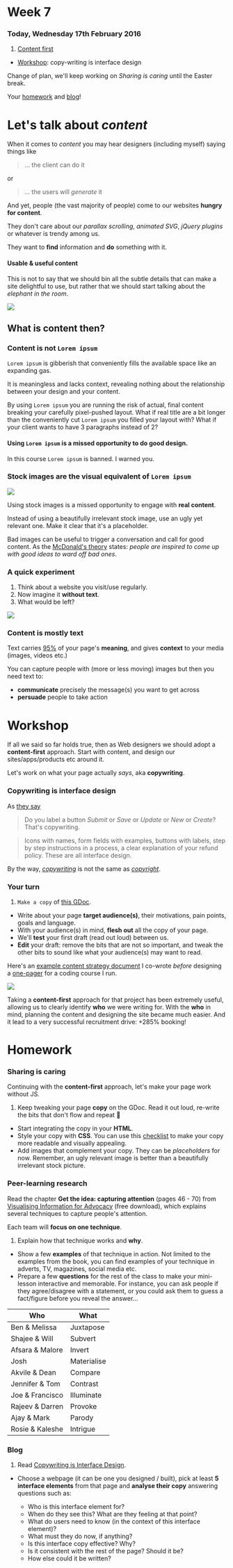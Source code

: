 <!--
Let's take a few steps back.

- [x] Let's talk about `Lorem ipsum` and stock images. We need a *content-first* approach.
- [] General observations (integrate suggestions in the project brief, eg: focused causes, as close to home as possible)
- [x] Keeping **text** short is good, however it needs to be also sharp. You can capture people with images but then you use text to communicate precisely what you want to get across and encourage them to take action.
- [x] Let's work on what your page will actually say, aka copywriting 
- [x] Let's make it work without JS first
--> 

# Week 7

### Today, Wednesday 17th February 2016

1. [Content first](lets-talk-about-content)
* [Workshop](#workshop): copy-writing is interface design 

Change of plan, we'll keep working on *Sharing is caring* until the Easter break.

Your [homework](#homework) and [blog](#blog)!


# Let's talk about *content*

When it comes to *content* you may hear designers (including myself) saying things like

> ... the client can do it

or 

> ... the users will *generate* it

And yet, people (the vast majority of people) come to our websites **hungry for content**.

They don't care about our *parallax scrolling*, *animated SVG*, *jQuery plugins* or whatever is trendy among us. 

They want to **find** information and **do** something with it. 

#### Usable & useful content

This is not to say that we should bin all the subtle details that can make a site delightful to use, but rather that we should start talking about the *elephant in the room*. 

![](assets/elephant.jpg)

## What is content then?

### Content is not `Lorem ipsum`

`Lorem ipsum` is gibberish that conveniently fills the available space like an expanding gas. 

It is meaningless and lacks context, revealing nothing about the relationship between your design and your content.

By using `Lorem ipsum` you are running the risk of actual, final content breaking your carefully pixel-pushed layout. What if real title are a bit longer than the conveniently cut `Lorem ipsum` you filled your layout with? What if your client wants to have 3 paragraphs instead of 2?

#### Using `Lorem ipsum` is a missed opportunity to do good design.

In this course `Lorem ipsum` is banned. I warned you.

### Stock images are the visual equivalent of `Lorem ipsum`

![](assets/stock.jpg)

Using stock images is a missed opportunity to engage with **real content**.

Instead of using a beautifully irrelevant stock image, use an ugly yet relevant one. Make it clear that it's a placeholder. 

Bad images can be useful to trigger a conversation and call for good content. As the [McDonald's theory](https://medium.com/@ienjoy/mcdonalds-theory-9216e1c9da7d) states: *people are inspired to come up with good ideas to ward off bad ones*.

### A quick experiment

1. Think about a website you visit/use regularly. 
2. Now imagine it **without text**. 
3. What would be left?

[![](assets/twitter-no-text.gif)](https://signalvnoise.com/posts/3404-reminder-design-is-still-about-words)

<!--

* empty boxes
* meaningless, decontextualised images

-->

### Content is mostly **text**

Text carries [95%](https://ia.net/know-how/the-web-is-all-about-typography-period) of your page's **meaning**, and gives **context** to your media (images, videos etc.)

You can capture people with (more or less moving) images but then you need text to:

* **communicate** precisely the message(s) you want to get across 
* **persuade** people to take action


# Workshop

If all we said so far holds true, then as Web designers we should adopt a **content-first** approach. Start with content, and design our sites/apps/products etc around it.

Let's work on what your page actually *says*, aka **copywriting**.

### Copywriting is interface design

As [they say](https://gettingreal.37signals.com/ch09_Copywriting_is_Interface_Design.php)

> Do you label a button *Submit* or *Save* or *Update* or *New* or *Create*? That's copywriting.

> Icons with names, form fields with examples, buttons with labels, step by step instructions in a process, a clear explanation of your refund policy. These are all interface design.

By the way, [*copywriting*](http://dictionary.reference.com/browse/copywriting) is not the same as [*copyright*](http://dictionary.reference.com/browse/copyright).

### Your turn

1. `Make a copy` of [this GDoc](https://docs.google.com/document/d/1iS5VeEjtzpjkFraSJ0O80NnmLQaBZIo_FNztTVoONUM/edit?usp=sharing).
* Write about your page **target audience(s)**, their motivations, pain points, goals and language. 
* With your audience(s) in mind, **flesh out** all the copy of your page.
* We'll **test** your first draft (read out loud) between us.
* **Edit** your draft: remove the bits that are not so important, and tweak the other bits to sound like what your audience(s) may want to read.

Here's an [example content strategy document](https://docs.google.com/document/d/1XyaSoEvu0MraH7cqeEKLMbTc1cAP-B184tB6Usx5UsM/edit?usp=sharing) I co-wrote *before* designing a [one-pager](https://codeyourapp.club) for a coding course I run. 

[![](assets/example.png)](https://codeyourapp.club)

Taking a **content-first** approach for that project has been extremely useful, allowing us to clearly identify **who** we were writing for. With the **who** in mind, planning the content and designing the site became much easier. And it lead to a very successful recruitment drive: +285% booking!


# Homework

### Sharing is caring

Continuing with the **content-first** approach, let's make your page work without JS. 

1. Keep tweaking your page **copy** on the GDoc. Read it out loud, re-write the bits that don't flow and repeat :repeat:
* Start integrating the copy in your **HTML**.
* Style your copy with **CSS**. You can use this [checklist](http://www.merttol.com/articles/web/checklist-for-better-web-typography.html) to make your copy more readable and visually appealing.
* Add images that complement your copy. They can be *placeholders* for now. Remember, an ugly relevant image is better than a beautifully irrelevant stock picture.

### Peer-learning research 

Read the chapter **Get the idea: capturing attention** (pages 46 - 70) from [Visualising Information for Advocacy](http://visualisingadvocacy.org/getbook) (free download), which explains several techniques to capture people's attention.

Each team will **focus on one technique**. 

1. Explain how that technique works and **why**. 
* Show a few **examples** of that technique in action. Not limited to the examples from the book, you can find examples of your technique in adverts, TV, magazines, social media etc. 
* Prepare a few **questions** for the rest of the class to make your mini-lesson interactive and memorable. For instance, you can ask people if they agree/disagree with a statement, or you could ask them to guess a fact/figure before you reveal the answer...

Who | What
--- | ----
Ben & Melissa | Juxtapose
Shajee & Will | Subvert
Afsara & Malore | Invert
Josh | Materialise
Akvile & Dean | Compare
Jennifer & Tom | Contrast
Joe & Francisco | Illuminate
Rajeev & Darren | Provoke
Ajay & Mark | Parody
Rosie & Kaleshe | Intrigue

### Blog

1. Read [Copywriting is Interface Design](https://gettingreal.37signals.com/ch09_Copywriting_is_Interface_Design.php). 
* Choose a webpage (it can be one you designed / built), pick at least **5 interface elements** from that page and **analyse their copy** answering questions such as: 
	
	* Who is this interface element for?
	* When do they see this? What are they feeling at that point?
	* What do users need to know (in the context of this interface element)?
	* What must they do now, if anything? 
	* Is this interface copy effective? Why? 
	* Is it consistent with the rest of the page? Should it be? 
	* How else could it be written?
	